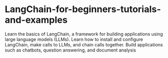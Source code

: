 # LangChain-for-beginners-tutorials-and-examples
Learn the basics of LangChain, a framework for building applications using large language models (LLMs). Learn how to install and configure LangChain, make calls to LLMs, and chain calls together. Build applications such as chatbots, question answering, and document analysis
